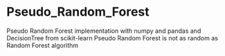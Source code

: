 # Pseudo_Random_Forest
Pseudo Random Forest implementation with numpy and pandas and DecisionTree from scikit-learn
Pseudo Random Forest is not as random as Random Forest algorithm
